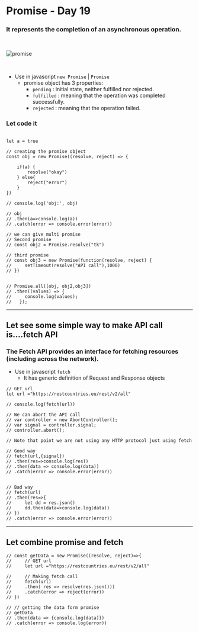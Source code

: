 # Promise - Day 19

### It represents the completion of an asynchronous operation.
<br>

![promise](https://developer.mozilla.org/en-US/docs/Web/JavaScript/Reference/Global_Objects/Promise/promises.png)

<br>

- Use in javascript `new Promise` | `Promise`
    - promise object has 3 properties: 
        - `pending` : initial state, neither fulfilled nor rejected.
        - `fulfilled` : meaning that the operation was completed successfully.
        - `rejected` : meaning that the operation failed.

### Let code it
```

let a = true

// creating the promise object 
const obj = new Promise((resolve, reject) => {
    
    if(a) {
        resolve("okay")
    } else{
        reject("error")
    }
})

// console.log('obj:', obj)

// obj
// .then(a=>console.log(a))
// .catch(error => console.error(error))

// we can give multi promise
// Second promise
// const obj2 = Promise.resolve("tk")

// third promise
// const obj3 = new Promise(function(resolve, reject) {
//     setTimeout(resolve("API call"),1000)
// })


// Promise.all([obj, obj2,obj3])
// .then((values) => {
//     console.log(values);
//   });

```


---

## Let see some simple way to make API call is....fetch API

### The Fetch API provides an interface for fetching resources (including across the network).

- Use in javascript `fetch`
    - It has generic definition of Request and Response objects

```
// GET url
let url ="https://restcountries.eu/rest/v2/all"

// console.log(fetch(url))

// We can abort the API call 
// var controller = new AbortController();
// var signal = controller.signal;
// controller.abort();

// Note that point we are not using any HTTP protocol just using fetch

// Good way
// fetch(url,{signal})
// .then(res=>console.log(res))
// .then(data => console.log(data))
// .catch(error => console.error(error))


// Bad way
// fetch(url)
// .then(res=>{
//     let dd = res.json()
//     dd.then(data=>console.log(data))
// })
// .catch(error => console.error(error))
```    
---

## Let combine promise and fetch
```
// const getData = new Promise((resolve, reject)=>{
//     // GET url
//     let url ="https://restcountries.eu/rest/v2/all"

//     // Making fetch call
//     fetch(url)
//     .then( res => resolve(res.json()))
//     .catch(error => reject(error))
// })

// // getting the data form promise
// getData
// .then(data => {console.log(data)})
// .catch(error => console.log(error))

```

